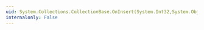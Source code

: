 ```yaml
---
uid: System.Collections.CollectionBase.OnInsert(System.Int32,System.Object)
internalonly: False
---
```

